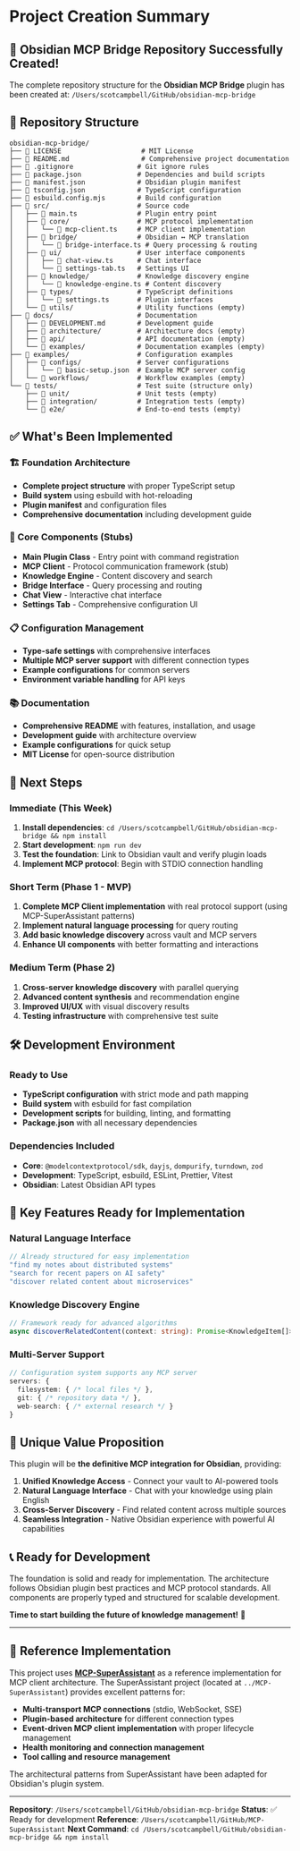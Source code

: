 # Project Creation Summary

## 🎉 Obsidian MCP Bridge Repository Successfully Created!

The complete repository structure for the **Obsidian MCP Bridge** plugin has been created at:
`/Users/scotcampbell/GitHub/obsidian-mcp-bridge`

## 📁 Repository Structure

```
obsidian-mcp-bridge/
├── 📄 LICENSE                    # MIT License
├── 📄 README.md                  # Comprehensive project documentation
├── 📄 .gitignore                # Git ignore rules
├── 📄 package.json              # Dependencies and build scripts
├── 📄 manifest.json             # Obsidian plugin manifest
├── 📄 tsconfig.json             # TypeScript configuration
├── 📄 esbuild.config.mjs        # Build configuration
├── 📁 src/                      # Source code
│   ├── 📄 main.ts               # Plugin entry point
│   ├── 📁 core/                 # MCP protocol implementation
│   │   └── 📄 mcp-client.ts     # MCP client implementation
│   ├── 📁 bridge/               # Obsidian ↔ MCP translation
│   │   └── 📄 bridge-interface.ts # Query processing & routing
│   ├── 📁 ui/                   # User interface components
│   │   ├── 📄 chat-view.ts      # Chat interface
│   │   └── 📄 settings-tab.ts   # Settings UI
│   ├── 📁 knowledge/            # Knowledge discovery engine
│   │   └── 📄 knowledge-engine.ts # Content discovery
│   ├── 📁 types/                # TypeScript definitions
│   │   └── 📄 settings.ts       # Plugin interfaces
│   └── 📁 utils/                # Utility functions (empty)
├── 📁 docs/                     # Documentation
│   ├── 📄 DEVELOPMENT.md        # Development guide
│   ├── 📁 architecture/         # Architecture docs (empty)
│   ├── 📁 api/                  # API documentation (empty)
│   └── 📁 examples/             # Documentation examples (empty)
├── 📁 examples/                 # Configuration examples
│   ├── 📁 configs/              # Server configurations
│   │   └── 📄 basic-setup.json  # Example MCP server config
│   └── 📁 workflows/            # Workflow examples (empty)
└── 📁 tests/                    # Test suite (structure only)
    ├── 📁 unit/                 # Unit tests (empty)
    ├── 📁 integration/          # Integration tests (empty)
    └── 📁 e2e/                  # End-to-end tests (empty)
```

## ✅ What's Been Implemented

### 🏗️ Foundation Architecture
- **Complete project structure** with proper TypeScript setup
- **Build system** using esbuild with hot-reloading
- **Plugin manifest** and configuration files
- **Comprehensive documentation** including development guide

### 🔧 Core Components (Stubs)
- **Main Plugin Class** - Entry point with command registration
- **MCP Client** - Protocol communication framework (stub)
- **Knowledge Engine** - Content discovery and search
- **Bridge Interface** - Query processing and routing
- **Chat View** - Interactive chat interface
- **Settings Tab** - Comprehensive configuration UI

### 📋 Configuration Management
- **Type-safe settings** with comprehensive interfaces
- **Multiple MCP server support** with different connection types
- **Example configurations** for common servers
- **Environment variable handling** for API keys

### 📚 Documentation
- **Comprehensive README** with features, installation, and usage
- **Development guide** with architecture overview
- **Example configurations** for quick setup
- **MIT License** for open-source distribution

## 🚀 Next Steps

### Immediate (This Week)
1. **Install dependencies**: `cd /Users/scotcampbell/GitHub/obsidian-mcp-bridge && npm install`
2. **Start development**: `npm run dev`
3. **Test the foundation**: Link to Obsidian vault and verify plugin loads
4. **Implement MCP protocol**: Begin with STDIO connection handling

### Short Term (Phase 1 - MVP)
1. **Complete MCP Client implementation** with real protocol support (using MCP-SuperAssistant patterns)
2. **Implement natural language processing** for query routing
3. **Add basic knowledge discovery** across vault and MCP servers
4. **Enhance UI components** with better formatting and interactions

### Medium Term (Phase 2)
1. **Cross-server knowledge discovery** with parallel querying
2. **Advanced content synthesis** and recommendation engine
3. **Improved UI/UX** with visual discovery results
4. **Testing infrastructure** with comprehensive test suite

## 🛠️ Development Environment

### Ready to Use
- **TypeScript configuration** with strict mode and path mapping
- **Build system** with esbuild for fast compilation
- **Development scripts** for building, linting, and formatting
- **Package.json** with all necessary dependencies

### Dependencies Included
- **Core**: `@modelcontextprotocol/sdk`, `dayjs`, `dompurify`, `turndown`, `zod`
- **Development**: TypeScript, esbuild, ESLint, Prettier, Vitest
- **Obsidian**: Latest Obsidian API types

## 🎯 Key Features Ready for Implementation

### Natural Language Interface
```typescript
// Already structured for easy implementation
"find my notes about distributed systems"
"search for recent papers on AI safety"
"discover related content about microservices"
```

### Knowledge Discovery Engine
```typescript
// Framework ready for advanced algorithms
async discoverRelatedContent(context: string): Promise<KnowledgeItem[]>
```

### Multi-Server Support
```typescript
// Configuration system supports any MCP server
servers: {
  filesystem: { /* local files */ },
  git: { /* repository data */ },
  web-search: { /* external research */ }
}
```

## 🌟 Unique Value Proposition

This plugin will be **the definitive MCP integration for Obsidian**, providing:

1. **Unified Knowledge Access** - Connect your vault to AI-powered tools
2. **Natural Language Interface** - Chat with your knowledge using plain English
3. **Cross-Server Discovery** - Find related content across multiple sources
4. **Seamless Integration** - Native Obsidian experience with powerful AI capabilities

## 📞 Ready for Development

The foundation is solid and ready for implementation. The architecture follows Obsidian plugin best practices and MCP protocol standards. All components are properly typed and structured for scalable development.

**Time to start building the future of knowledge management!** 🚀

---

## 🙏 Reference Implementation

This project uses **[MCP-SuperAssistant](https://github.com/srbhptl39/MCP-SuperAssistant)** as a reference implementation for MCP client architecture. The SuperAssistant project (located at `../MCP-SuperAssistant`) provides excellent patterns for:

- **Multi-transport MCP connections** (stdio, WebSocket, SSE)
- **Plugin-based architecture** for different connection types
- **Event-driven MCP client implementation** with proper lifecycle management
- **Health monitoring and connection management**
- **Tool calling and resource management**

The architectural patterns from SuperAssistant have been adapted for Obsidian's plugin system.

---

**Repository**: `/Users/scotcampbell/GitHub/obsidian-mcp-bridge`
**Status**: ✅ Ready for development
**Reference**: `/Users/scotcampbell/GitHub/MCP-SuperAssistant`
**Next Command**: `cd /Users/scotcampbell/GitHub/obsidian-mcp-bridge && npm install`
